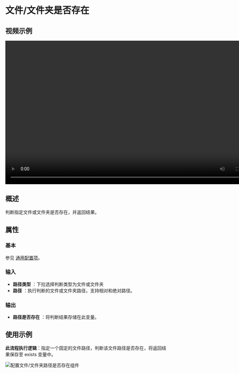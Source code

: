 # 文件/文件夹是否存在

## 视频示例

<video controls height='450px' width='800px' src="https://encooacademy.oss-cn-shanghai.aliyuncs.com/activity/FolderExist.mp4"></video>

## 概述

判断指定文件或文件夹是否存在，并返回结果。

## 属性

### 基本

参见 [通用配置项](../../Appendix/CommonConfigurationItems.md)。

### 输入

- **路径类型** ：下拉选择判断类型为文件或文件夹
- **路径** ：执行判断的文件或文件夹路径，支持相对和绝对路径。

### 输出

- **路径是否存在** ：将判断结果存储在此变量。

## 使用示例

**此流程执行逻辑**：指定一个固定的文件路径，判断该文件路径是否存在，将返回结果保存至 exists 变量中。

![配置文件/文件夹路径是否存在组件](https://docimages.blob.core.chinacloudapi.cn/images/Activities/isExist-3.png)
